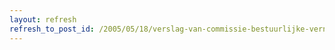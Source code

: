 ```yaml
---
layout: refresh
refresh_to_post_id: /2005/05/18/verslag-van-commissie-bestuurlijke-vernieuwing-dwars
---
```

